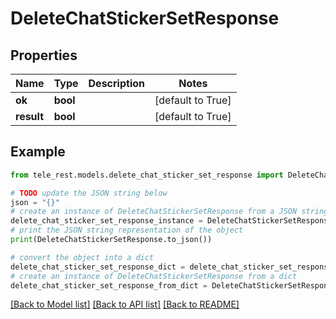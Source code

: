 # DeleteChatStickerSetResponse


## Properties

Name | Type | Description | Notes
------------ | ------------- | ------------- | -------------
**ok** | **bool** |  | [default to True]
**result** | **bool** |  | [default to True]

## Example

```python
from tele_rest.models.delete_chat_sticker_set_response import DeleteChatStickerSetResponse

# TODO update the JSON string below
json = "{}"
# create an instance of DeleteChatStickerSetResponse from a JSON string
delete_chat_sticker_set_response_instance = DeleteChatStickerSetResponse.from_json(json)
# print the JSON string representation of the object
print(DeleteChatStickerSetResponse.to_json())

# convert the object into a dict
delete_chat_sticker_set_response_dict = delete_chat_sticker_set_response_instance.to_dict()
# create an instance of DeleteChatStickerSetResponse from a dict
delete_chat_sticker_set_response_from_dict = DeleteChatStickerSetResponse.from_dict(delete_chat_sticker_set_response_dict)
```
[[Back to Model list]](../README.md#documentation-for-models) [[Back to API list]](../README.md#documentation-for-api-endpoints) [[Back to README]](../README.md)


